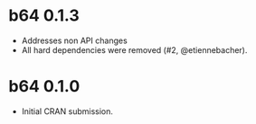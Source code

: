 # b64 0.1.3

* Addresses non API changes
* All hard dependencies were removed (#2, @etiennebacher).

# b64 0.1.0

* Initial CRAN submission.
